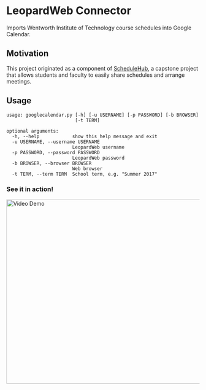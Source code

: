 # LeopardWeb Connector
Imports Wentworth Institute of Technology course schedules into Google Calendar.

## Motivation
This project originated as a component of [ScheduleHub](https://github.com/sudiamanj/ScheduleHub), a capstone project that allows students and faculty to easily share schedules and arrange meetings.

## Usage
```
usage: googlecalendar.py [-h] [-u USERNAME] [-p PASSWORD] [-b BROWSER]
                         [-t TERM]

optional arguments:
  -h, --help            show this help message and exit
  -u USERNAME, --username USERNAME
                        LeopardWeb username
  -p PASSWORD, --password PASSWORD
                        LeopardWeb password
  -b BROWSER, --browser BROWSER
                        Web browser
  -t TERM, --term TERM  School term, e.g. "Summer 2017"
```

### See it in action!
<a href="https://vimeo.com/227171169"><img src="https://raw.githubusercontent.com/sudiamanj/leopardweb-connector/master/images/demo.png" alt="Video Demo" width="800" height="480"></a>
